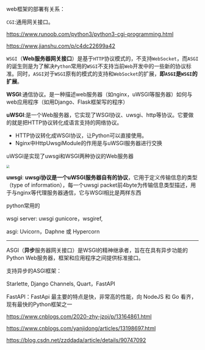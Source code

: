 





web框架的部署有关系：





`CGI`:通用网关接口。

https://www.runoob.com/python3/python3-cgi-programming.html

https://www.jianshu.com/p/c4dc22699a42



`WSGI`（**Web服务器网关接口**）是基于`HTTP`协议模式的，不支持`WebSocket`，而`ASGI`的诞生则是为了解决`Python`常用的`WSGI`不支持当前`Web`开发中的一些新的协议标准。同时，`ASGI`对于`WSGI`原有的模式的支持和`WebSocket`的扩展，**即`ASGI`是`WSGI`的扩展**。



**WSGI**:通信协议。是一种描述web服务器（如nginx，uWSGI等服务器）如何与web应用程序（如用Django、Flask框架写的程序）



**uWSGI**:是一个Web服务器，它实现了WSGI协议、uwsgi、http等协议。它要做的就是把HTTP协议转化成语言支持的网络协议。

- HTTP协议转化成WSGI协议，让Python可以直接使用。
- Nginx中HttpUwsgiModule的作用是与uWSGI服务器进行交换

uWSGI是实现了uwsgi和WSGI两种协议的Web服务器

<img src="https://images2018.cnblogs.com/blog/720785/201803/720785-20180315175024706-1983173921.jpg" style="zoom:50%">



**uwsgi**: **uwsgi协议是一个uWSGI服务器自有的协议**，它用于定义传输信息的类型（type of information），每一个uwsgi packet前4byte为传输信息类型描述，用于与nginx等代理服务器通信，它与WSGI相比是两样东西





python常用的

wsgi server: uwsgi gunicore，wsgiref,

asgi:  Uvicorn，Daphne 或 Hypercorn



---

ASGI（**异步**服务器网关接口）是WSGI的精神继承者，旨在在具有异步功能的Python Web服务器，框架和应用程序之间提供标准接口。



支持异步的ASGI框架：

Starlette, Django Channels, Quart，FastAPI

FastAPI：FastApi 最主要的特点是快，非常高的性能，向 NodeJS 和 Go 看齐，现有最快的Python框架之一







https://www.cnblogs.com/2020-zhy-jzoj/p/13164861.html



https://www.cnblogs.com/yanjidong/articles/13198697.html



https://blog.csdn.net/zzddada/article/details/90747092

